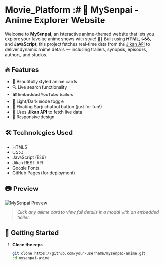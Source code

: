 # Movie_Platform :# 🌸 MySenpai - Anime Explorer Website

Welcome to **MySenpai**, an interactive anime-themed website that lets you explore your favorite anime shows with style! 🎌✨ Built using **HTML**, **CSS**, and **JavaScript**, this project fetches real-time data from the [Jikan API](https://jikan.moe/) to deliver dynamic anime details — including trailers, synopsis, episodes, authors, and studios.

## 🔥 Features

- 🎴 Beautifully styled anime cards  
- 🔍 Live search functionality  
- 📽️ Embedded YouTube trailers  
- 🌙 Light/Dark mode toggle  
- 💬 Floating Sanji chatbot button (just for fun!)  
- 🧠 Uses **Jikan API** to fetch live data  
- 📱 Responsive design  

## 🛠️ Technologies Used

- HTML5  
- CSS3  
- JavaScript (ES6)  
- Jikan REST API  
- Google Fonts  
- GitHub Pages (for deployment)  

## 📷 Preview

![MySenpai Preview](https://github.com/user-attachments/assets/5033b8c3-2a24-43be-8cac-5508647cf92a)

> _Click any anime card to view full details in a modal with an embedded trailer._

## 🚀 Getting Started

1. **Clone the repo**
   ```bash
   git clone https://github.com/your-username/mysenpai-anime.git
   cd mysenpai-anime

